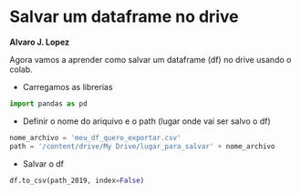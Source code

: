 # Salvar um dataframe no drive

**Alvaro J. Lopez**

Agora vamos a aprender como salvar um dataframe (df) no drive usando o colab. 


* Carregamos as librerias

```python
import pandas as pd
```

* Definir o nome do ariquivo e o path (lugar onde vai ser salvo o df)


```python
nome_archivo = 'meu_df_quero_exportar.csv'
path = '/content/drive/My Drive/lugar_para_salvar' + nome_archivo
```

* Salvar o df

```python
df.to_csv(path_2019, index=False)

```